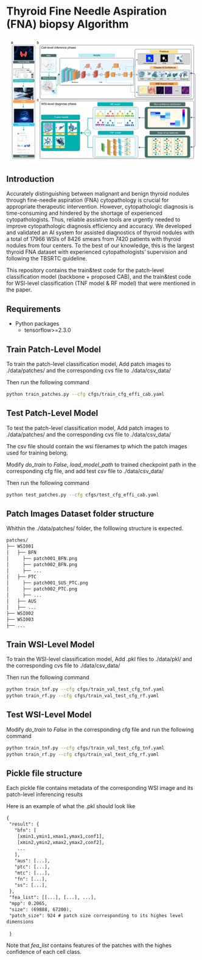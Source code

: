 # Thyroid Fine Needle Aspiration (FNA) biopsy Algorithm

<div align="center">
  <img width=500 src="./assets/Fig1.jpg" alt="Model Pipeline">
</div>  


## Introduction
Accurately distinguishing between malignant and benign thyroid nodules through fine-needle aspiration (FNA) cytopathology is crucial for appropriate therapeutic intervention. However, cytopathologic diagnosis is time-consuming and hindered by the shortage of experienced cytopathologists. Thus, reliable assistive tools are urgently needed to improve cytopathologic diagnosis efficiency and accuracy. We developed and validated an AI system for assisted diagnostics of thyroid nodules with a total of 17966 WSIs of 8426 smears from 7420 patients with thyroid nodules from four centers. To the best of our knowledge, this is the largest thyroid FNA dataset with experienced cytopathologists’ supervision and following the TBSRTC guideline.

This repository contains the train&test code for the patch-level classification model (backbone + proposed CAB), and the train&test code for WSI-level classification (TNF model & RF model) that were mentioned in the paper.

## Requirements

- Python packages
  - tensorflow>=2.3.0


## Train Patch-Level Model
To train the patch-level classification model, Add patch images to ./data/patches/ and the corresponding cvs file to ./data/csv_data/

Then run the following command

```bash
python train_patches.py --cfg cfgs/train_cfg_effi_cab.yaml
```

## Test Patch-Level Model
To test the patch-level classification model, Add patch images to ./data/patches/ and the corresponding cvs file to ./data/csv_data/

The csv file should contain the wsi filenames tp which the patch images used for training belong.

Modify *do_train* to *False*, *load_model_path* to trained checkpoint path in the corresponding cfg file, and add test csv file to ./data/csv_data/

Then run the following command

```bash
python test_patches.py --cfg cfgs/test_cfg_effi_cab.yaml
```

## Patch Images Dataset folder structure
Whithin the ./data/patches/ folder, the folllowing structure is expected.

    patches/
    ├── WSI001
    │   ├── BFN
    │     ├── patch001_BFN.png    
    │     ├── patch002_BFN.png  
    │     ├── ...
    │   ├── PTC
    │     ├── patch001_SUS_PTC.png    
    │     ├── patch002_PTC.png  
    │     ├── ...
    │   ├── AUS
    │   ├── ...
    ├── WSI002
    ├── WSI003
    ├── ...




## Train WSI-Level Model
To train the WSI-level classification model, Add .pkl files to ./data/pkl/ and the corresponding cvs file to ./data/csv_data/

Then run the following command

```bash
python train_tnf.py --cfg cfgs/train_val_test_cfg_tnf.yaml
python train_rf.py --cfg cfgs/train_val_test_cfg_rf.yaml
```

## Test WSI-Level Model
Modify *do_train* to *False* in the corresponding cfg file and run the following command
```bash
python train_tnf.py --cfg cfgs/train_val_test_cfg_tnf.yaml
python train_rf.py --cfg cfgs/train_val_test_cfg_rf.yaml
```

## Pickle file structure
Each pickle file contains metadata of the corresponding WSI image and its patch-level inferencing results

Here is an example of what the .pkl should look like

    { 
     "result": {  
       "bfn": [
        [xmin1,ymin1,xmax1,ymax1,conf1],
        [xmin2,ymin2,xmax2,ymax2,conf2],
        ...
       ],
       "aus": [...],
       "ptc": [...],
       "mtc": [...],
       "fn": [...],
       "ss": [...],
     }, 
     "fea_list": [[...], [...], ...],
     "mpp": 0.2065, 
     "size": (69888, 67200),
     "patch_size": 924 # patch size corresponding to its highes level dimensions
     
     }

Note that *fea_list* contains features of the patches with the highes confidence of each cell class.
